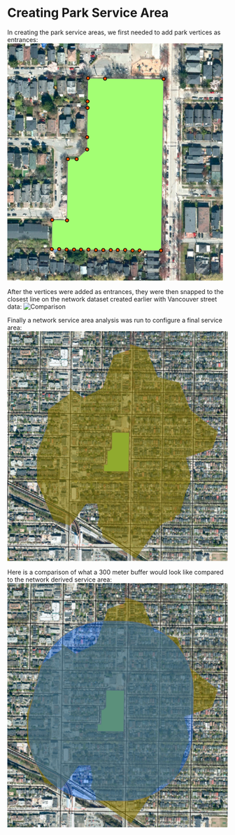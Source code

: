 # Creating Park Service Area

In creating the park service areas, we first needed to add park vertices as entrances:
![Comparison](/Photos/ParkVertices.png)

After the vertices were added as entrances, they were then snapped to the closest line on the network dataset created earlier with Vancouver street data:
![Comparison](/Photos/ParkNetwrokEntrances.png)

Finally a network service area analysis was run to configure a final service area:
![Comparison](/Photos/ParkServiceArea.png)

Here is a comparison of what a 300 meter buffer would look like compared to the network derived service area:
![Comparison](/Photos/ParkBufferAndServiceArea.png)

